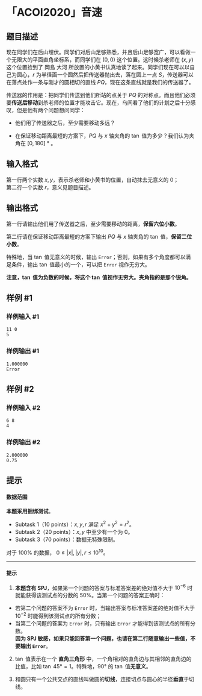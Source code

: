 # 「ACOI2020」音速

## 题目描述

现在同学们在后山埋伏。同学们对后山足够熟悉，并且后山足够宽广，可以看做一个无限大的平面直角坐标系，而同学们在 $(0,0)$ 这个位置。这时候杀老师在 $(x,y)$ 这个位置捡到了 岡島 大河 所放置的小黄书认真地读了起来。同学们现在可以以自己为圆心，$r$ 为半径画一个圆然后把传送器抛出去，落在圆上一点 $S$，传送器可以在落点处作一条与刚才的圆相切的直线 $PQ$，现在这条直线就是我们的传送器了。

传送器的作用是：把同学们传送到他们所站的点关于 $PQ$ 的对称点。而且他们必须要**传送后移动**到杀老师的位置才能攻击它。现在，乌间看了他们的计划之后十分感叹，但是他有两个问题想问同学：

- 他们用了传送器之后，至少需要移动多远？

- 在保证移动距离最短的方案下，$PQ$ 与 $x$ 轴夹角的 $\tan$ 值为多少？我们认为夹角在 $[0,180]$ ° 。

## 输入格式

第一行两个实数 $x,y$，表示杀老师和小黄书的位置，自动抹去无意义的 $0$；   
第二行一个实数 $r$，意义见题目描述。

## 输出格式

第一行请输出他们用了传送器之后，至少需要移动的距离，**保留六位小数**。
     
第二行请在保证移动距离最短的方案下输出 $PQ$ 与 $x$ 轴夹角的 $\tan$ 值，**保留二位小数**。  

特殊地，当 $\tan$ 值无意义的时候，输出 ```Error```；否则，如果有多个角度都可以满足条件，输出 $\tan$ 值最小的一个，可以把 ```Error``` 视作无穷大。

**注意，$\tan$ 值为负数的时候，将这个 $\tan$ 值视作无穷大。夹角指的是那个锐角。**

## 样例 #1

### 样例输入 #1
```
11 0
5
```

### 样例输出 #1

```
1.000000
Error
```

## 样例 #2

### 样例输入 #2
```
6 8
4
```

### 样例输出 #2

```
2.000000
0.75
```

## 提示

#### 数据范围 

**本题采用捆绑测试**。

- Subtask 1（10 points）：$x,y,r$ 满足 $x^2+y^2=r^2$。     
- Subtask 2（20 points）：$x,y$ 中至少有一个为 $0$。     
- Subtask 3（70 points）：数据无特殊限制。    

对于 $100\%$ 的数据， $0 \leq |x|,|y|,r \leq 10^{10}$。

---
####  提示

1. **本题含有 SPJ**，如果第一个问题的答案与标准答案差的绝对值不大于 $10^{-6}$ 时就能获得该测试点的分数的 $50\%$。当第一个问题的答案正确时：      
- 若第二个问题的答案不为 ```Error``` 时，当输出答案与标准答案差的绝对值不大于 $10^{-2}$ 时能得到该测试点的所有分数；
- 当第二个问题的答案为 ```Error``` 时，只有输出 ```Error``` 才能得到该测试点的所有分数。  
**因为 SPJ 敏感，如果只能回答第一个问题，也请在第二行随意输出一些值，不要输出 `Error`**。

2. $\tan$ 值表示在一个 **直角三角形** 中，一个角相对的直角边与其相邻的直角边的比值，比如 $\tan\ 45°= 1$。特殊地，$90°$ 的 $\tan$ 值**无意义**。

3. 和圆只有一个公共交点的直线叫做圆的**切线**，连接切点与圆心的半径**垂直**于切线。

